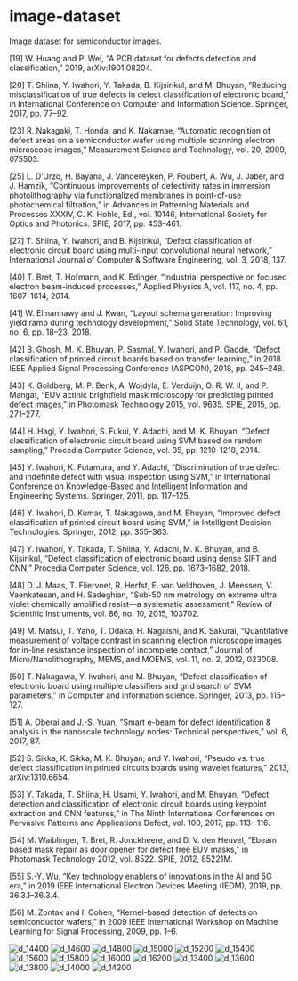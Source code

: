 # image-dataset
Image dataset for semiconductor images.

[19] W. Huang and P. Wei, “A PCB dataset for defects detection and
classification,” 2019, arXiv:1901.08204.

[20] T. Shiina, Y. Iwahori, Y. Takada, B. Kijsirikul, and M. Bhuyan, “Reducing misclassification of true defects in defect classification of electronic
board,” in International Conference on Computer and Information
Science. Springer, 2017, pp. 77–92.

[23] R. Nakagaki, T. Honda, and K. Nakamae, “Automatic recognition of
defect areas on a semiconductor wafer using multiple scanning electron
microscope images,” Measurement Science and Technology, vol. 20,
2009, 075503.

[25] L. D’Urzo, H. Bayana, J. Vandereyken, P. Foubert, A. Wu, J. Jaber, and
J. Hamzik, “Continuous improvements of defectivity rates in immersion
photolithography via functionalized membranes in point-of-use photochemical filtration,” in Advances in Patterning Materials and Processes
XXXIV, C. K. Hohle, Ed., vol. 10146, International Society for Optics
and Photonics. SPIE, 2017, pp. 453–461.

[27] T. Shiina, Y. Iwahori, and B. Kijsirikul, “Defect classification of electronic circuit board using multi-input convolutional neural network,”
International Journal of Computer & Software Engineering, vol. 3,
2018, 137.

[40] T. Bret, T. Hofmann, and K. Edinger, “Industrial perspective on focused
electron beam-induced processes,” Applied Physics A, vol. 117, no. 4,
pp. 1607–1614, 2014.

[41] W. Elmanhawy and J. Kwan, “Layout schema generation: Improving
yield ramp during technology development,” Solid State Technology,
vol. 61, no. 6, pp. 18–23, 2018.

[42] B. Ghosh, M. K. Bhuyan, P. Sasmal, Y. Iwahori, and P. Gadde, “Defect
classification of printed circuit boards based on transfer learning,” in
2018 IEEE Applied Signal Processing Conference (ASPCON), 2018,
pp. 245–248.

[43] K. Goldberg, M. P. Benk, A. Wojdyla, E. Verduijn, O. R. W. II, and
P. Mangat, “EUV actinic brightfield mask microscopy for predicting
printed defect images,” in Photomask Technology 2015, vol. 9635.
SPIE, 2015, pp. 271–277.

[44] H. Hagi, Y. Iwahori, S. Fukui, Y. Adachi, and M. K. Bhuyan, “Defect
classification of electronic circuit board using SVM based on random
sampling,” Procedia Computer Science, vol. 35, pp. 1210–1218, 2014.

[45] Y. Iwahori, K. Futamura, and Y. Adachi, “Discrimination of true defect
and indefinite defect with visual inspection using SVM,” in International Conference on Knowledge-Based and Intelligent Information and
Engineering Systems. Springer, 2011, pp. 117–125.

[46] Y. Iwahori, D. Kumar, T. Nakagawa, and M. Bhuyan, “Improved defect
classification of printed circuit board using SVM,” in Intelligent Decision
Technologies. Springer, 2012, pp. 355–363.

[47] Y. Iwahori, Y. Takada, T. Shiina, Y. Adachi, M. K. Bhuyan, and
B. Kijsirikul, “Defect classification of electronic board using dense SIFT
and CNN,” Procedia Computer Science, vol. 126, pp. 1673–1682, 2018.

[48] D. J. Maas, T. Fliervoet, R. Herfst, E. van Veldhoven, J. Meessen,
V. Vaenkatesan, and H. Sadeghian, “Sub-50 nm metrology on extreme
ultra violet chemically amplified resist—a systematic assessment,” Review of Scientific Instruments, vol. 86, no. 10, 2015, 103702.

[49] M. Matsui, T. Yano, T. Odaka, H. Nagaishi, and K. Sakurai, “Quantitative measurement of voltage contrast in scanning electron microscope
images for in-line resistance inspection of incomplete contact,” Journal
of Micro/Nanolithography, MEMS, and MOEMS, vol. 11, no. 2, 2012,
023008.

[50] T. Nakagawa, Y. Iwahori, and M. Bhuyan, “Defect classification of
electronic board using multiple classifiers and grid search of SVM
parameters,” in Computer and information science. Springer, 2013,
pp. 115–127.

[51] A. Oberai and J.-S. Yuan, “Smart e-beam for defect identification &
analysis in the nanoscale technology nodes: Technical perspectives,”
vol. 6, 2017, 87.

[52] S. Sikka, K. Sikka, M. K. Bhuyan, and Y. Iwahori, “Pseudo vs. true
defect classification in printed circuits boards using wavelet features,”
2013, arXiv:1310.6654.

[53] Y. Takada, T. Shiina, H. Usami, Y. Iwahori, and M. Bhuyan, “Defect
detection and classification of electronic circuit boards using keypoint
extraction and CNN features,” in The Ninth International Conferences
on Pervasive Patterns and Applications Defect, vol. 100, 2017, pp. 113–
116.

[54] M. Waiblinger, T. Bret, R. Jonckheere, and D. V. den Heuvel, “Ebeam
based mask repair as door opener for defect free EUV masks,” in
Photomask Technology 2012, vol. 8522. SPIE, 2012, 85221M.

[55] S.-Y. Wu, “Key technology enablers of innovations in the AI and 5G
era,” in 2019 IEEE International Electron Devices Meeting (IEDM),
2019, pp. 36.3.1–36.3.4.

[56] M. Zontak and I. Cohen, “Kernel-based detection of defects on semiconductor wafers,” in 2009 IEEE International Workshop on Machine
Learning for Signal Processing, 2009, pp. 1–6.

![d_14400](https://user-images.githubusercontent.com/124348594/218502657-53b6843a-df52-44ff-9fe7-787abbc519c6.png)
![d_14600](https://user-images.githubusercontent.com/124348594/218502663-c976f5cc-3ddc-4985-bd60-06c8a644fff2.png)
![d_14800](https://user-images.githubusercontent.com/124348594/218502668-ea99c3d1-475e-4447-9597-cccd7c1774a0.png)
![d_15000](https://user-images.githubusercontent.com/124348594/218502672-9f1ee3fe-0b74-476a-ba66-e92e50c5f2b3.png)
![d_15200](https://user-images.githubusercontent.com/124348594/218502676-0469b44e-7dc4-4239-ba2c-c0a076845615.png)
![d_15400](https://user-images.githubusercontent.com/124348594/218502680-586aa7f1-5d67-4b20-8cc1-227403d6f025.png)
![d_15600](https://user-images.githubusercontent.com/124348594/218502681-ec4cb6b4-cce9-45a8-add0-55f62bde5d71.png)
![d_15800](https://user-images.githubusercontent.com/124348594/218502684-54ec5e3c-3e31-4530-85b3-7a27d4f97b37.png)
![d_16000](https://user-images.githubusercontent.com/124348594/218502685-ee9c279e-9aff-45ed-ac6a-5b607e335e79.png)
![d_16200](https://user-images.githubusercontent.com/124348594/218502688-9b92be08-8f1e-49c7-81d2-0a6dc8f4edff.png)
![d_13400](https://user-images.githubusercontent.com/124348594/218502693-37961bef-88cb-4b4c-803d-6ffe9cd96499.png)
![d_13600](https://user-images.githubusercontent.com/124348594/218502695-6c0d9d5c-fb43-4cf7-a2b4-81cb59287ac7.png)
![d_13800](https://user-images.githubusercontent.com/124348594/218502700-3718a77f-536a-44f6-9fc4-3f079e58b228.png)
![d_14000](https://user-images.githubusercontent.com/124348594/218502702-7e2fce85-66ef-40c1-a516-7bfe2822085d.png)
![d_14200](https://user-images.githubusercontent.com/124348594/218502704-705aafdb-16d6-4007-b4d6-0fc528758406.png)
